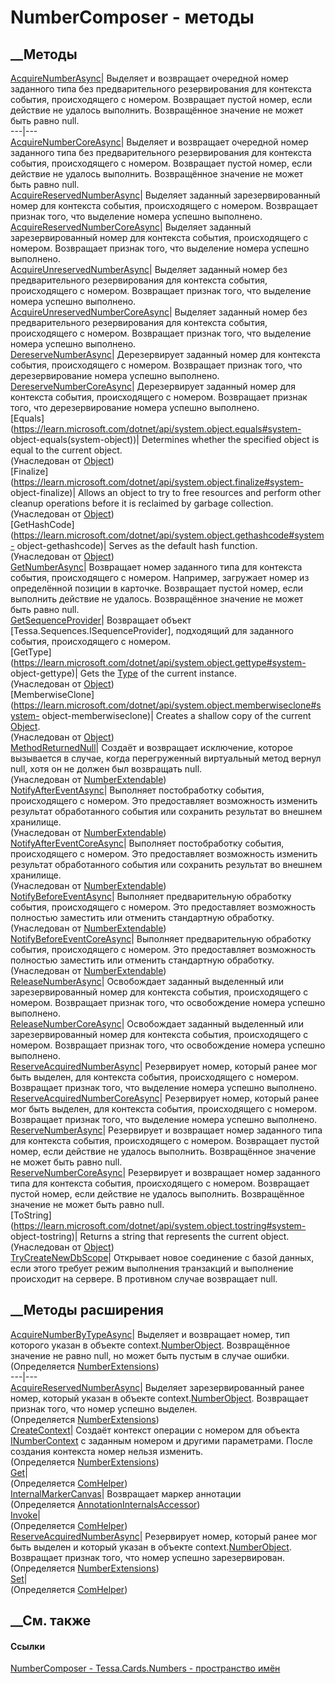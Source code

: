 # NumberComposer - методы
##  __Методы
[AcquireNumberAsync](M_Tessa_Cards_Numbers_NumberComposer_AcquireNumberAsync.htm)|
Выделяет и возвращает очередной номер заданного типа без предварительного
резервирования для контекста события, происходящего с номером. Возвращает
пустой номер, если действие не удалось выполнить. Возвращённое значение не
может быть равно null.  
---|---  
[AcquireNumberCoreAsync](M_Tessa_Cards_Numbers_NumberComposer_AcquireNumberCoreAsync.htm)|
Выделяет и возвращает очередной номер заданного типа без предварительного
резервирования для контекста события, происходящего с номером. Возвращает
пустой номер, если действие не удалось выполнить. Возвращённое значение не
может быть равно null.  
[AcquireReservedNumberAsync](M_Tessa_Cards_Numbers_NumberComposer_AcquireReservedNumberAsync.htm)|
Выделяет заданный зарезервированный номер для контекста события, происходящего
с номером. Возвращает признак того, что выделение номера успешно выполнено.  
[AcquireReservedNumberCoreAsync](M_Tessa_Cards_Numbers_NumberComposer_AcquireReservedNumberCoreAsync.htm)|
Выделяет заданный зарезервированный номер для контекста события, происходящего
с номером. Возвращает признак того, что выделение номера успешно выполнено.  
[AcquireUnreservedNumberAsync](M_Tessa_Cards_Numbers_NumberComposer_AcquireUnreservedNumberAsync.htm)|
Выделяет заданный номер без предварительного резервирования для контекста
события, происходящего с номером. Возвращает признак того, что выделение
номера успешно выполнено.  
[AcquireUnreservedNumberCoreAsync](M_Tessa_Cards_Numbers_NumberComposer_AcquireUnreservedNumberCoreAsync.htm)|
Выделяет заданный номер без предварительного резервирования для контекста
события, происходящего с номером. Возвращает признак того, что выделение
номера успешно выполнено.  
[DereserveNumberAsync](M_Tessa_Cards_Numbers_NumberComposer_DereserveNumberAsync.htm)|
Дерезервирует заданный номер для контекста события, происходящего с номером.
Возвращает признак того, что дерезервирование номера успешно выполнено.  
[DereserveNumberCoreAsync](M_Tessa_Cards_Numbers_NumberComposer_DereserveNumberCoreAsync.htm)|
Дерезервирует заданный номер для контекста события, происходящего с номером.
Возвращает признак того, что дерезервирование номера успешно выполнено.  
[Equals](https://learn.microsoft.com/dotnet/api/system.object.equals#system-
object-equals\(system-object\))| Determines whether the specified object is
equal to the current object.  
(Унаследован от
[Object](https://learn.microsoft.com/dotnet/api/system.object))  
[Finalize](https://learn.microsoft.com/dotnet/api/system.object.finalize#system-
object-finalize)| Allows an object to try to free resources and perform other
cleanup operations before it is reclaimed by garbage collection.  
(Унаследован от
[Object](https://learn.microsoft.com/dotnet/api/system.object))  
[GetHashCode](https://learn.microsoft.com/dotnet/api/system.object.gethashcode#system-
object-gethashcode)| Serves as the default hash function.  
(Унаследован от
[Object](https://learn.microsoft.com/dotnet/api/system.object))  
[GetNumberAsync](M_Tessa_Cards_Numbers_NumberComposer_GetNumberAsync.htm)|
Возвращает номер заданного типа для контекста события, происходящего с
номером. Например, загружает номер из определённой позиции в карточке.
Возвращает пустой номер, если выполнить действие не удалось. Возвращённое
значение не может быть равно null.  
[GetSequenceProvider](M_Tessa_Cards_Numbers_NumberComposer_GetSequenceProvider.htm)|
Возвращает объект [Tessa.Sequences.ISequenceProvider], подходящий для
заданного события, происходящего с номером.  
[GetType](https://learn.microsoft.com/dotnet/api/system.object.gettype#system-
object-gettype)| Gets the
[Type](https://learn.microsoft.com/dotnet/api/system.type) of the current
instance.  
(Унаследован от
[Object](https://learn.microsoft.com/dotnet/api/system.object))  
[MemberwiseClone](https://learn.microsoft.com/dotnet/api/system.object.memberwiseclone#system-
object-memberwiseclone)| Creates a shallow copy of the current
[Object](https://learn.microsoft.com/dotnet/api/system.object).  
(Унаследован от
[Object](https://learn.microsoft.com/dotnet/api/system.object))  
[MethodReturnedNull](M_Tessa_Cards_Numbers_NumberExtendable_MethodReturnedNull.htm)|
Создаёт и возвращает исключение, которое вызывается в случае, когда
перегруженный виртуальный метод вернул null, хотя он не должен был возвращать
null.  
(Унаследован от
[NumberExtendable](T_Tessa_Cards_Numbers_NumberExtendable.htm))  
[NotifyAfterEventAsync](M_Tessa_Cards_Numbers_NumberExtendable_NotifyAfterEventAsync.htm)|
Выполняет постобработку события, происходящего с номером. Это предоставляет
возможность изменить результат обработанного события или сохранить результат
во внешнем хранилище.  
(Унаследован от
[NumberExtendable](T_Tessa_Cards_Numbers_NumberExtendable.htm))  
[NotifyAfterEventCoreAsync](M_Tessa_Cards_Numbers_NumberExtendable_NotifyAfterEventCoreAsync.htm)|
Выполняет постобработку события, происходящего с номером. Это предоставляет
возможность изменить результат обработанного события или сохранить результат
во внешнем хранилище.  
(Унаследован от
[NumberExtendable](T_Tessa_Cards_Numbers_NumberExtendable.htm))  
[NotifyBeforeEventAsync](M_Tessa_Cards_Numbers_NumberExtendable_NotifyBeforeEventAsync.htm)|
Выполняет предварительную обработку события, происходящего с номером. Это
предоставляет возможность полностью заместить или отменить стандартную
обработку.  
(Унаследован от
[NumberExtendable](T_Tessa_Cards_Numbers_NumberExtendable.htm))  
[NotifyBeforeEventCoreAsync](M_Tessa_Cards_Numbers_NumberExtendable_NotifyBeforeEventCoreAsync.htm)|
Выполняет предварительную обработку события, происходящего с номером. Это
предоставляет возможность полностью заместить или отменить стандартную
обработку.  
(Унаследован от
[NumberExtendable](T_Tessa_Cards_Numbers_NumberExtendable.htm))  
[ReleaseNumberAsync](M_Tessa_Cards_Numbers_NumberComposer_ReleaseNumberAsync.htm)|
Освобождает заданный выделенный или зарезервированный номер для контекста
события, происходящего с номером. Возвращает признак того, что освобождение
номера успешно выполнено.  
[ReleaseNumberCoreAsync](M_Tessa_Cards_Numbers_NumberComposer_ReleaseNumberCoreAsync.htm)|
Освобождает заданный выделенный или зарезервированный номер для контекста
события, происходящего с номером. Возвращает признак того, что освобождение
номера успешно выполнено.  
[ReserveAcquiredNumberAsync](M_Tessa_Cards_Numbers_NumberComposer_ReserveAcquiredNumberAsync.htm)|
Резервирует номер, который ранее мог быть выделен, для контекста события,
происходящего с номером. Возвращает признак того, что выделение номера успешно
выполнено.  
[ReserveAcquiredNumberCoreAsync](M_Tessa_Cards_Numbers_NumberComposer_ReserveAcquiredNumberCoreAsync.htm)|
Резервирует номер, который ранее мог быть выделен, для контекста события,
происходящего с номером. Возвращает признак того, что выделение номера успешно
выполнено.  
[ReserveNumberAsync](M_Tessa_Cards_Numbers_NumberComposer_ReserveNumberAsync.htm)|
Резервирует и возвращает номер заданного типа для контекста события,
происходящего с номером. Возвращает пустой номер, если действие не удалось
выполнить. Возвращённое значение не может быть равно null.  
[ReserveNumberCoreAsync](M_Tessa_Cards_Numbers_NumberComposer_ReserveNumberCoreAsync.htm)|
Резервирует и возвращает номер заданного типа для контекста события,
происходящего с номером. Возвращает пустой номер, если действие не удалось
выполнить. Возвращённое значение не может быть равно null.  
[ToString](https://learn.microsoft.com/dotnet/api/system.object.tostring#system-
object-tostring)| Returns a string that represents the current object.  
(Унаследован от
[Object](https://learn.microsoft.com/dotnet/api/system.object))  
[TryCreateNewDbScope](M_Tessa_Cards_Numbers_NumberComposer_TryCreateNewDbScope.htm)|
Открывает новое соединение с базой данных, если этого требует режим выполнения
транзакций и выполнение происходит на сервере. В противном случае возвращает
null.  
## __Методы расширения
[AcquireNumberByTypeAsync](M_Tessa_Cards_Numbers_NumberExtensions_AcquireNumberByTypeAsync.htm)|
Выделяет и возвращает номер, тип которого указан в объекте
context.[NumberObject](P_Tessa_Cards_Numbers_INumberContext_NumberObject.htm).
Возвращённое значение не равно null, но может быть пустым в случае ошибки.  
(Определяется [NumberExtensions](T_Tessa_Cards_Numbers_NumberExtensions.htm))  
---|---  
[AcquireReservedNumberAsync](M_Tessa_Cards_Numbers_NumberExtensions_AcquireReservedNumberAsync.htm)|
Выделяет зарезервированный ранее номер, который указан в объекте
context.[NumberObject](P_Tessa_Cards_Numbers_INumberContext_NumberObject.htm).
Возвращает признак того, что номер успешно выделен.  
(Определяется [NumberExtensions](T_Tessa_Cards_Numbers_NumberExtensions.htm))  
[CreateContext](M_Tessa_Cards_Numbers_NumberExtensions_CreateContext.htm)|
Создаёт контекст операции с номером для объекта
[INumberContext](T_Tessa_Cards_Numbers_INumberContext.htm) с заданным номером
и другими параметрами. После создания контекста номер нельзя изменить.  
(Определяется [NumberExtensions](T_Tessa_Cards_Numbers_NumberExtensions.htm))  
[Get](M_Tessa_Extensions_Default_Client_EDS_ComHelper_Get.htm)|  
(Определяется
[ComHelper](T_Tessa_Extensions_Default_Client_EDS_ComHelper.htm))  
[InternalMarkerCanvas](M_Tessa_UI_Views_Charting_Annotations_AnnotationInternalsAccessor_InternalMarkerCanvas.htm)|
Возвращает маркер аннотации  
(Определяется
[AnnotationInternalsAccessor](T_Tessa_UI_Views_Charting_Annotations_AnnotationInternalsAccessor.htm))  
[Invoke](M_Tessa_Extensions_Default_Client_EDS_ComHelper_Invoke.htm)|  
(Определяется
[ComHelper](T_Tessa_Extensions_Default_Client_EDS_ComHelper.htm))  
[ReserveAcquiredNumberAsync](M_Tessa_Cards_Numbers_NumberExtensions_ReserveAcquiredNumberAsync.htm)|
Резервирует номер, который ранее мог быть выделен и который указан в объекте
context.[NumberObject](P_Tessa_Cards_Numbers_INumberContext_NumberObject.htm).
Возвращает признак того, что номер успешно зарезервирован.  
(Определяется [NumberExtensions](T_Tessa_Cards_Numbers_NumberExtensions.htm))  
[Set](M_Tessa_Extensions_Default_Client_EDS_ComHelper_Set.htm)|  
(Определяется
[ComHelper](T_Tessa_Extensions_Default_Client_EDS_ComHelper.htm))  
##  __См. также
#### Ссылки
[NumberComposer - ](T_Tessa_Cards_Numbers_NumberComposer.htm)
[Tessa.Cards.Numbers - пространство имён](N_Tessa_Cards_Numbers.htm)
